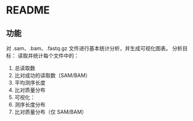 # README
## 功能
对 .sam、.bam、.fastq.gz 文件进行基本统计分析，并生成可视化图表。
分析目标：
读取并统计每个文件中的：
1. 总读取数
2. 比对成功的读取数（SAM/BAM）
3. 平均测序长度
4. 比对质量分布
5. 可视化：
6. 测序长度分布
7. 比对质量分布（仅 SAM/BAM）
